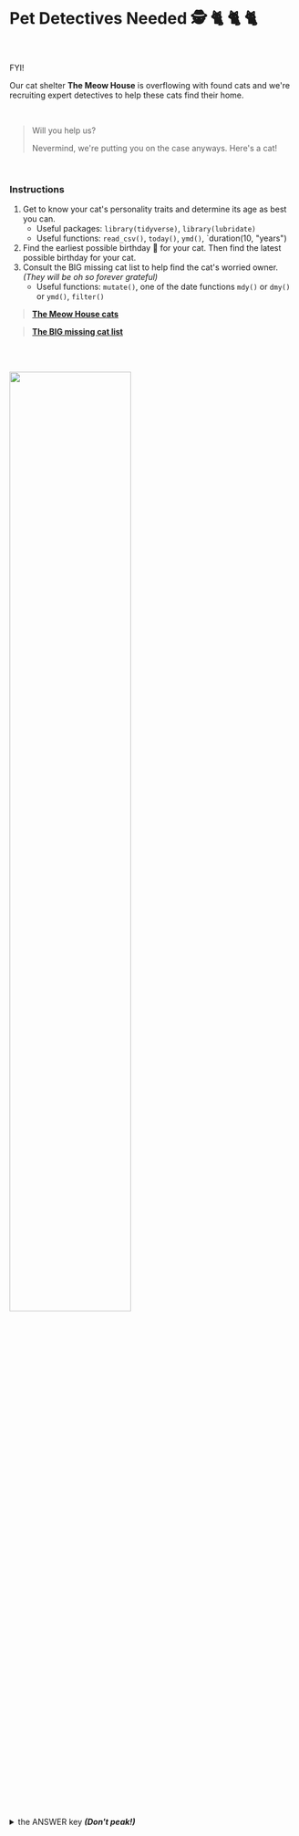 # Pet Detectives Needed    :detective: :cat2: :cat2: :cat2:

<br>

FYI! 

Our cat shelter **The Meow House** is overflowing with found cats and we're recruiting expert detectives to help these cats find their home. 

<br>

>
> Will you help us? 
> 
> Nevermind, we're putting you on the case anyways. Here's a cat! 
>
 
<br>


### Instructions

1. Get to know your cat's personality traits and determine its age as best you can. 
    - Useful packages: `library(tidyverse)`, `library(lubridate)`
    - Useful functions: `read_csv()`, `today()`, `ymd()`, `duration(10, "years")
2. Find the earliest possible birthday 🍰 for your cat. Then find the latest possible birthday for your cat. 
4. Consult the BIG missing cat list to help find the cat's worried owner.
*(They will be oh so forever grateful)*
    - Useful functions: `mutate()`, one of the date functions `mdy()` or `dmy()` or `ymd()`, `filter()`


> [**The Meow House cats**]()

> [**The BIG missing cat list**]()


<br><br>

<img src="https://64.media.tumblr.com/23a153de959391e35617efd469312765/e48c703ee3ccbd16-96/s1280x1920/d3fb50b27b32c7f7f5807aad77a74e2a53bbf8f1.png" width="65%">

<details>
 <summary> the ANSWER key  <b><em>(Don't peak!)</em></b> </summary> 
 
Cats 
 
</details>

